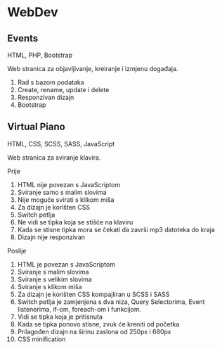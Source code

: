 # WebDev

<h2> Events </h2>
HTML, PHP, Bootstrap

Web stranica za objavljivanje, kreiranje i izmjenu događaja.
1. Rad s bazom podataka
2. Create, rename, update i delete 
3. Responzivan dizajn
4. Bootstrap

<h2>Virtual Piano</h2>
HTML, CSS, SCSS, SASS, JavaScript

Web stranica za sviranje klavira.

Prije

1. HTML nije povezan s JavaScriptom
2. Sviranje samo s malim slovima
3. Nije moguće svirati s klikom miša
4. Za dizajn je korišten CSS
5. Switch petlja
6. Ne vidi se tipka koja se stišće na klaviru
7. Kada se stisne tipka mora se čekati da završi mp3 datoteka do kraja
8. Dizajn nije responzivan

Poslije

1. HTML je povezan s JavaScriptom
2. Sviranje s malim slovima
3. Sviranje s velikim slovima
4. Sviranje s klikom miša
5. Za dizajn je korišten CSS kompajliran u SCSS i SASS
6. Switch petlja je zamjenjena s dva niza, Query Selectorima, Event listenerima, if-om, foreach-om i funkcijom.
7. Vidi se tipka koja je pritisnuta
8. Kada se tipka ponovo stisne, zvuk će kreniti od početka
9. Prilagođen dizajn na širinu zaslona od 250px i 680px
10. CSS minification


